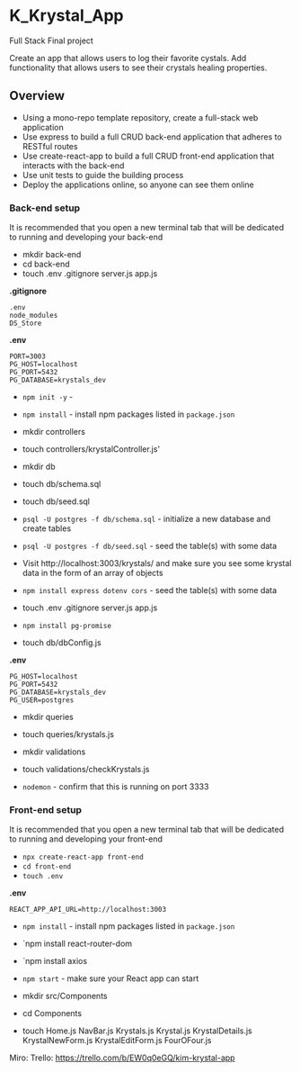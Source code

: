 # K_Krystal_App

Full Stack Final project

Create an app that allows users to log their favorite cystals. Add functionality that allows users to see their crystals healing properties. 


## Overview

- Using a mono-repo template repository, create a full-stack web application
- Use express to build a full CRUD back-end application that adheres to RESTful routes
- Use create-react-app to build a full CRUD front-end application that interacts with the back-end
- Use unit tests to guide the building process
- Deploy the applications online, so anyone can see them online

### Back-end setup

It is recommended that you open a new terminal tab that will be dedicated to running and developing your back-end

- mkdir  back-end
- cd back-end
- touch .env .gitignore server.js app.js

**.gitignore**
```
.env 
node_modules
DS_Store
```

**.env**
```
PORT=3003
PG_HOST=localhost
PG_PORT=5432
PG_DATABASE=krystals_dev
```

- `npm init -y` -
- `npm install` - install npm packages listed in `package.json`

- mkdir controllers
- touch controllers/krystalController.js'
- mkdir db
- touch db/schema.sql
- touch db/seed.sql

- `psql -U postgres -f db/schema.sql` - initialize a new database and create tables
- `psql -U postgres -f db/seed.sql` - seed the table(s) with some data

- Visit http://localhost:3003/krystals/ and make sure you see some krystal data in the form of an array of objects
- `npm install express dotenv cors` - seed the table(s) with some data



- touch .env .gitignore server.js app.js

- `npm install pg-promise`
- touch db/dbConfig.js

**.env**
`````
PG_HOST=localhost
PG_PORT=5432
PG_DATABASE=krystals_dev
PG_USER=postgres
``````

- mkdir queries
- touch queries/krystals.js

- mkdir validations
- touch validations/checkKrystals.js

- `nodemon` - confirm that this is running on port 3333

### Front-end setup

It is recommended that you open a new terminal tab that will be dedicated to running and developing your front-end

- `npx create-react-app front-end`
- `cd front-end`
- `touch .env`

**.env**

```
REACT_APP_API_URL=http://localhost:3003
```
- `npm install` - install npm packages listed in `package.json`
- `npm install react-router-dom
- `npm install axios
- `npm start` - make sure your React app can start

- mkdir src/Components
- cd Components
- touch Home.js NavBar.js Krystals.js Krystal.js KrystalDetails.js KrystalNewForm.js KrystalEditForm.js FourOFour.js




Miro: 
Trello: https://trello.com/b/EW0q0eGQ/kim-krystal-app